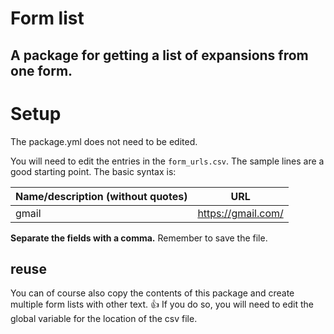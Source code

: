 # Form list
## A package for getting a list of expansions from one form.

# Setup
The package.yml does not need to be edited.

You will need to edit the entries in the `form_urls.csv`. The sample lines are a good starting point. The basic syntax is:

| Name/description (without quotes) | URL |
| --- | --- |
| gmail | https://gmail.com/ |

**Separate the fields with a comma.** Remember to save the file.

## reuse

You can of course also copy the contents of this package and create multiple form lists with other text. 👍 If you do so, you will need to edit the global variable for the location of the csv file.
